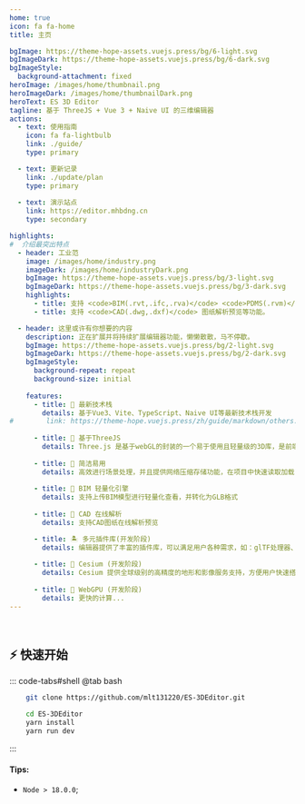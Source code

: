 ```yaml
---
home: true
icon: fa fa-home
title: 主页

bgImage: https://theme-hope-assets.vuejs.press/bg/6-light.svg
bgImageDark: https://theme-hope-assets.vuejs.press/bg/6-dark.svg
bgImageStyle:
  background-attachment: fixed
heroImage: /images/home/thumbnail.png
heroImageDark: /images/home/thumbnailDark.png
heroText: ES 3D Editor
tagline: 基于 ThreeJS + Vue 3 + Naive UI 的三维编辑器
actions:
  - text: 使用指南
    icon: fa fa-lightbulb
    link: ./guide/
    type: primary

  - text: 更新记录
    link: ./update/plan
    type: primary
    
  - text: 演示站点
    link: https://editor.mhbdng.cn
    type: secondary

highlights:
#  介绍最突出特点
  - header: 工业范
    image: /images/home/industry.png
    imageDark: /images/home/industryDark.png
    bgImage: https://theme-hope-assets.vuejs.press/bg/3-light.svg
    bgImageDark: https://theme-hope-assets.vuejs.press/bg/3-dark.svg
    highlights:
      - title: 支持 <code>BIM(.rvt,.ifc,.rva)</code> <code>PDMS(.rvm)</code> <code>CAD(.stp,.step,.dgn)</code> 等格式工业模型。
      - title: 支持 <code>CAD(.dwg,.dxf)</code> 图纸解析预览等功能。

  - header: 这里或许有你想要的内容
    description: 正在扩展并将持续扩展编辑器功能，懒懒散散，马不停歇。
    bgImage: https://theme-hope-assets.vuejs.press/bg/2-light.svg
    bgImageDark: https://theme-hope-assets.vuejs.press/bg/2-dark.svg
    bgImageStyle:
      background-repeat: repeat
      background-size: initial
      
    features:
      - title: 🍡 最新技术栈
        details: 基于Vue3、Vite、TypeScript、Naive UI等最新技术栈开发
#        link: https://theme-hope.vuejs.press/zh/guide/markdown/others.html#link-check
        
      - title: 🌷 基于ThreeJS
        details: Three.js 是基于webGL的封装的一个易于使用且轻量级的3D库，是前端开发者研发3D绘图的主要工具
        
      - title: 🔅 简洁易用
        details: 高效进行场景处理，并且提供网络压缩存储功能，在项目中快速读取加载
        
      - title: 🚀 BIM 轻量化引擎
        details: 支持上传BIM模型进行轻量化查看，并转化为GLB格式
        
      - title: 🌈 CAD 在线解析
        details: 支持CAD图纸在线解析预览

      - title: 🏝️ 多元插件库(开发阶段)
        details: 编辑器提供了丰富的插件库，可以满足用户各种需求，如：glTF处理器、地形生成器、模型转换器、粒子编辑器等等。
        
      - title: 💊 Cesium (开发阶段)
        details: Cesium 提供全球级别的高精度的地形和影像服务支持，方便用户快速搭建一款零插件的虚拟地球 Web 应用
        
      - title: 🚩 WebGPU (开发阶段)
        details: 更快的计算...
---
```


<br />

## :zap: 快速开始

::: code-tabs#shell
@tab bash

```bash
    git clone https://github.com/mlt131220/ES-3DEditor.git

    cd ES-3DEditor
    yarn install
    yarn run dev
```

:::

#### Tips:

-   `Node > 18.0.0`;
